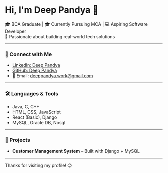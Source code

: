 # Hi, I'm Deep Pandya 👋

🎓 BCA Graduate | 🎓 Currently Pursuing MCA | 💻 Aspiring Software Developer  
🚀 Passionate about building real-world tech solutions

---

### 🔗 Connect with Me

- [LinkedIn: Deep Pandya](https://www.linkedin.com/in/deep-pandya-763648244/)
- [GitHub: Deep Pandya](https://github.com/Dpandya22)
- 📧 Email: deeppandya.work@gmail.com

---

### 🛠️ Languages & Tools
- Java, C, C++
- HTML, CSS, JavaScript
- React (Basic), Django
- MySQL, Oracle DB, Nosql

---

### 📌 Projects
- **Customer Management System** – Built with Django + MySQL
  
---

Thanks for visiting my profile! 😊
